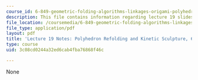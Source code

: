 ```yaml
---
course_id: 6-849-geometric-folding-algorithms-linkages-origami-polyhedra-fall-2012
description: This file contains information regarding lecture 19 slides.
file_location: /coursemedia/6-849-geometric-folding-algorithms-linkages-origami-polyhedra-fall-2012/3c08cd0244a32ed6cab4fba76868f46c_MIT6_849F12_L19.pdf
file_type: application/pdf
layout: pdf
title: 'Lecture 19 Notes: Polyhedron Refolding and Kinetic Sculpture, 6.849 Fall 2010'
type: course
uid: 3c08cd0244a32ed6cab4fba76868f46c

---
```

None